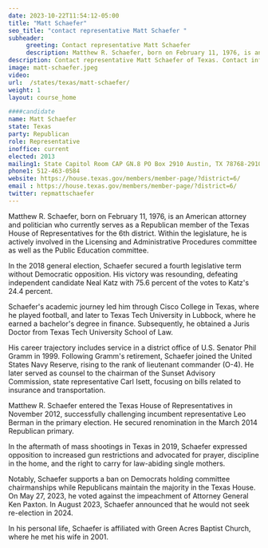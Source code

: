 ```yaml
---
date: 2023-10-22T11:54:12-05:00
title: "Matt Schaefer"
seo_title: "contact representative Matt Schaefer "
subheader:
     greeting: Contact representative Matt Schaefer
     description: Matthew R. Schaefer, born on February 11, 1976, is an American attorney and politician who currently serves as a Republican member of the Texas House of Representatives for the 6th district. Within the legislature, he is actively involved in the Licensing and Administrative Procedures committee as well as the Public Education committee.
description: Contact representative Matt Schaefer of Texas. Contact information for Matt Schaefer includes email address, phone number, and mailing address.
image: matt-schaefer.jpeg
video:
url:  /states/texas/matt-schaefer/
weight: 1
layout: course_home

####candidate
name: Matt Schaefer
state: Texas
party: Republican
role: Representative
inoffice: current
elected: 2013
mailing1: State Capitol Room CAP GN.8 PO Box 2910 Austin, TX 78768-2910
phone1: 512-463-0584
website: https://house.texas.gov/members/member-page/?district=6/
email : https://house.texas.gov/members/member-page/?district=6/
twitter: repmattschaefer
---
```


Matthew R. Schaefer, born on February 11, 1976, is an American attorney and politician who currently serves as a Republican member of the Texas House of Representatives for the 6th district. Within the legislature, he is actively involved in the Licensing and Administrative Procedures committee as well as the Public Education committee.

In the 2018 general election, Schaefer secured a fourth legislative term without Democratic opposition. His victory was resounding, defeating independent candidate Neal Katz with 75.6 percent of the votes to Katz's 24.4 percent.

Schaefer's academic journey led him through Cisco College in Texas, where he played football, and later to Texas Tech University in Lubbock, where he earned a bachelor's degree in finance. Subsequently, he obtained a Juris Doctor from Texas Tech University School of Law.

His career trajectory includes service in a district office of U.S. Senator Phil Gramm in 1999. Following Gramm's retirement, Schaefer joined the United States Navy Reserve, rising to the rank of lieutenant commander (O-4). He later served as counsel to the chairman of the Sunset Advisory Commission, state representative Carl Isett, focusing on bills related to insurance and transportation.

Matthew R. Schaefer entered the Texas House of Representatives in November 2012, successfully challenging incumbent representative Leo Berman in the primary election. He secured renomination in the March 2014 Republican primary.

In the aftermath of mass shootings in Texas in 2019, Schaefer expressed opposition to increased gun restrictions and advocated for prayer, discipline in the home, and the right to carry for law-abiding single mothers.

Notably, Schaefer supports a ban on Democrats holding committee chairmanships while Republicans maintain the majority in the Texas House. On May 27, 2023, he voted against the impeachment of Attorney General Ken Paxton. In August 2023, Schaefer announced that he would not seek re-election in 2024.

In his personal life, Schaefer is affiliated with Green Acres Baptist Church, where he met his wife in 2001.
